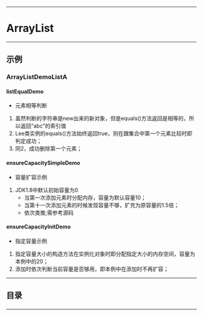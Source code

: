 ------
# ArrayList

------
## 示例
### ArrayListDemoListA
#### listEqualDemo
- 元素相等判断
1. 虽然判断的字符串是new出来的新对象，但是equals()方法返回是相等的，所以返回“abc”的索引值
2. Lee类实例的equals()方法始终返回true，则在跟集合中第一个元素比较时即判定成功；
3. 同2，成功删除第一个元素；
#### ensureCapacitySimpleDemo
- 容量扩容示例
1. JDK1.8中默认初始容量为0
    - 当第一次添加元素时分配内存，容量为默认容量10；
    - 当第十一次添加元素的时候发现容量不够，扩充为原容量的1.5倍；
    - 依次类推;需参考源码
#### ensureCapacityInitDemo
- 指定容量示例
1. 指定容量大小的构造方法在实例化对象时即分配指定大小的内存空间，容量为本例中的20；
2. 添加时依次判断当前容量是否够用，即本例中在添加时不再扩容；

------
## 目录
###

------